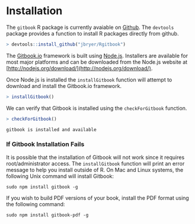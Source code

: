 


# Installation

The `gitbook` R package is currently avaiable on [Github](http://github.com). The `devtools` package provides a function to install R packages directly from github.


```r
> devtools::install_github("jbryer/Rgitbook")
```


The [Gitbook.io](http://gitbook.io) framework is built using [Node.js](http://nodejs.org/). Installers are available for most major platforms and can be downloaded from the Node.js website at [http://nodejs.org/download/](http://nodejs.org/download/).

Once Node.js is installed the `installGitbook` function will attempt to download and install the Gitbook.io framework.


```r
> installGitbook()
```


We can verify that Gitbook is installed using the `checkForGitbook` function.


```r
> checkForGitbook()
```

```
gitbook is installed and available
```


### If Gitbook Installation Fails

It is possible that the installation of Gitbook will not work since it requires root/administrator access. The `installGitbook` function will print an error message to help you install outside of R. On Mac and Linux systems, the following Unix command will install Gitbook:

```
sudo npm install gitbook -g
```

If you wish to build PDF versions of your book, install the PDF format using the following command:

```
sudo npm install gitbook-pdf -g
```


